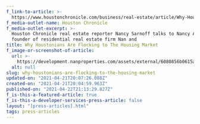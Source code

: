 ```yaml
---
f_link-to-article: >-
  https://www.houstonchronicle.com/business/real-estate/article/Why-Houstonians-are-flocking-to-the-housing-market-15466570.php
f_media-outlet-name: Houston Chronicle
f_media-outlet-excerpt: >-
  Houston Chronicle real estate reporter Nancy Sarnoff talks to Nancy Almodovar,
  founder of residential real estate firm Nan and
title: Why Houstonians Are Flocking to The Housing Market
f_image-or-screenshot-of-article:
  url: >-
    https://development.nanproperties.com/assets/external/6080856b0615a56ff52ed603_screen_shot_2021-04-21_at_11.04.58_AM.png
  alt: null
slug: why-houstonians-are-flocking-to-the-housing-market
updated-on: "2021-04-21T20:07:26.088Z"
created-on: "2021-04-21T20:04:59.963Z"
published-on: "2021-04-22T21:13:29.827Z"
f_is-this-a-featured-article: true
f_is-this-a-developer-services-press-article: false
layout: "[press-articles].html"
tags: press-articles
---
```

